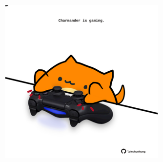 <!-- built at 13/03/2021, 12:01:59 UTC -->
<p align="center">
  <img width="500" height="500" src="./ReadmeImage.svg">
</p>
